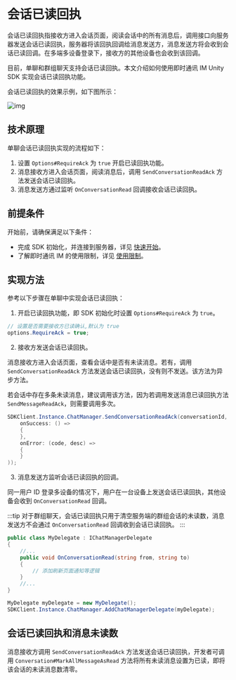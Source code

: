 # 会话已读回执

会话已读回执指接收方进入会话页面，阅读会话中的所有消息后，调用接口向服务器发送会话已读回执，服务器将该回执回调给消息发送方，消息发送方将会收到会话已读回调。在多端多设备登录下，接收方的其他设备也会收到该回调。

目前，单聊和群组聊天支持会话已读回执。本文介绍如何使用即时通讯 IM Unity SDK 实现会话已读回执功能。

会话已读回执的效果示例，如下图所示：

![img](/images/uikit/chatuikit/feature/conversation/conversation_read.png) 

## 技术原理

 单聊会话已读回执实现的流程如下：

  1. 设置 `Options#RequireAck` 为 `true` 开启已读回执功能。
  2. 消息接收方进入会话页面，阅读消息后，调用 `SendConversationReadAck` 方法发送会话已读回执。
  3. 消息发送方通过监听 `OnConversationRead` 回调接收会话已读回执。
   
## 前提条件

开始前，请确保满足以下条件：

- 完成 SDK 初始化，并连接到服务器，详见 [快速开始](quickstart.html)。
- 了解即时通讯 IM 的使用限制，详见 [使用限制](limitation.html)。   

 ## 实现方法

 参考以下步骤在单聊中实现会话已读回执：

 1. 开启已读回执功能，即 SDK 初始化时设置 `Options#RequireAck` 为 `true`。

 ```csharp
// 设置是否需要接收方已读确认,默认为 true
options.RequireAck = true;
 ```

 2. 接收方发送会话已读回执。

消息接收方进入会话页面，查看会话中是否有未读消息。若有，调用 `SendConversationReadAck` 方法发送会话已读回执，没有则不发送。该方法为异步方法。

若会话中存在多条未读消息，建议调用该方法，因为若调用发送消息已读回执方法 `SendMessageReadAck`，则需要调用多次。

```csharp
SDKClient.Instance.ChatManager.SendConversationReadAck(conversationId, new CallBack(
    onSuccess: () =>
    {
    },
    onError: (code, desc) =>
    {
    }
));
```

3. 消息发送方监听会话已读回执的回调。

同一用户 ID 登录多设备的情况下，用户在一台设备上发送会话已读回执，其他设备会收到 `OnConversationRead` 回调。

:::tip
对于群组聊天，会话已读回执只用于清空服务端的群组会话的未读数，消息发送方不会通过 `OnConversationRead` 回调收到会话已读回执。
:::

```csharp
public class MyDelegate : IChatManagerDelegate
{
	//...	
	public void OnConversationRead(string from, string to)
	{
		// 添加刷新页面通知等逻辑
	}
	//...
}

MyDelegate myDelegate = new MyDelegate();
SDKClient.Instance.ChatManager.AddChatManagerDelegate(myDelegate);
```

## 会话已读回执和消息未读数

消息接收方调用 `SendConversationReadAck` 方法发送会话已读回执，开发者可调用 `Conversation#MarkAllMessageAsRead` 方法将所有未读消息设置为已读，即将该会话的未读消息数清零。
